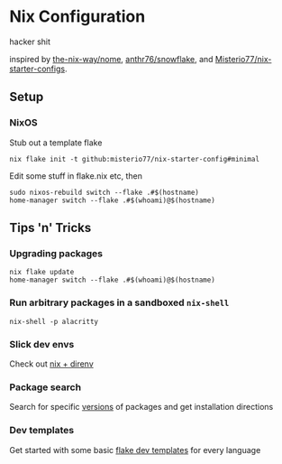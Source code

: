 # Nix Configuration

hacker shit

inspired by [the-nix-way/nome][], [anthr76/snowflake][], and [Misterio77/nix-starter-configs][].

## Setup

### NixOS

Stub out a template flake
```shell
nix flake init -t github:misterio77/nix-starter-config#minimal
```

Edit some stuff in flake.nix etc, then

```shell
sudo nixos-rebuild switch --flake .#$(hostname)
home-manager switch --flake .#$(whoami)@$(hostname)
```

## Tips 'n' Tricks

### Upgrading packages

```shell
nix flake update
home-manager switch --flake .#$(whoami)@$(hostname)
```

### Run arbitrary packages in a sandboxed `nix-shell`

```shell
nix-shell -p alacritty
```

### Slick dev envs

Check out [nix + direnv][]

### Package search

Search for specific [versions][nix package versions] of packages and get installation directions

### Dev templates

Get started with some basic [flake dev templates][] for every language

[the-nix-way/nome]: https://github.com/the-nix-way/nome
[anthr76/snowflake]: https://github.com/anthr76/snowflake
[coreweave/coreweave.nix]: https://github.com/coreweave/coreweave.nix
[nix + direnv]: https://determinate.systems/posts/nix-direnv/
[home-manager manual]: https://nix-community.github.io/home-manager/options.xhtml
[nixOS modules]: https://nixos.wiki/wiki/NixOS_modules
[Misterio77/nix-starter-configs]: https://github.com/Misterio77/nix-starter-configs
[nix package versions]: https://lazamar.co.uk/nix-versions/
[flake dev templates]: https://github.com/the-nix-way/dev-templates/tree/main

